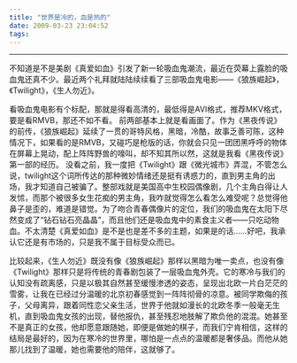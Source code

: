 ```yaml
---
title: "世界是冷的，血是热的"
date: 2009-03-23 23:04:52
tags:
---
```


----

不知道是不是美剧《真爱如血》引发了新一轮吸血鬼潮流，最近在荧幕上露脸的吸血鬼还真不少。最近两个礼拜就陆陆续续看了三部吸血鬼电影——《狼族崛起》，《Twilight》，《生人勿近》。 

看吸血鬼电影有个标配，那就是得看高清的，最低得是AVI格式，推荐MKV格式，要是看RMVB，那还不如不看。 前两部基本上就是看画面了。作为《黑夜传说》的前传，《狼族崛起》延续了一贯的哥特风格，黑暗，冷酷，故事乏善可陈，这种情况下，如果看的是RMVB，又碰巧是枪版的话，你就会只见一团团黑呼呼的物体在屏幕上晃动，配上阵阵野兽的嚎叫，却不知其所以然，这就是我看《黑夜传说》第一部的经历。 没看之前，我一度把《Twilight》跟《微光城市》弄混，不管怎么说，twilight这个词所传达的那种微妙情绪还是挺有诱惑力的，直到男主角的出场，我才知道自己被骗了。整部戏就是美国高中生校园偶像剧，几个主角白得让人发怵，而那个被很多女生花痴的男主角，我咋就觉得怎么看怎么难受呢？总觉得他鼻子是歪的，难道是错觉。为了吻合青春偶像片的定位，我们的吸血鬼在太阳下尽然变成了“钻石钻石亮晶晶”，而且他们还是吸血鬼中的素食主义者——只吃动物血。不太清楚《真爱如血》是不是也是差不多的主题，如果是的话……好吧，我承认它还是有市场的，只是我不属于目标受众而已。 

比较起来，《生人勿近》既没有像《狼族崛起》那样以黑暗为唯一卖点，也没有像《Twilight》那样只是将传统的青春剧包装了一层吸血鬼外壳。它的寒冷与我们的认知没有疏离感，只是以极其自然甚至缓慢渗透的姿态，呈现出北欧一片白茫茫的雪雾，让我在已经过分温暖的北京初春感觉到一阵阵彻骨的凉意。被同学欺侮的孩子，父母离异，跟着同性恋父亲生活，世界于他就如漫长的北欧冬季一般毫无生机，直到吸血鬼女孩的出现，替他报仇，甚至残忍地肢解了欺负他的混混。她甚至不是真正的女孩，他却愿意跟随她，即便是做她的棋子，而我们宁肯相信，这样的结局是最好的，因为在寒冷的世界里，哪怕是一点点的温暖都是奢侈品。而他从她那儿找到了温暖，她也需要他的陪伴，这就够了。